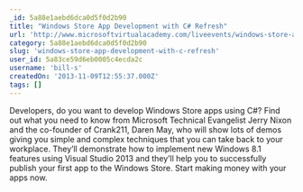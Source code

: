 ```yaml
---
_id: 5a88e1aebd6dca0d5f0d2b90
title: "Windows Store App Development with C# Refresh"
url: 'http://www.microsoftvirtualacademy.com/liveevents/windows-store-app-development-with-c-refresh#?fbid=RfHc7HWJo2b'
category: 5a88e1aebd6dca0d5f0d2b90
slug: 'windows-store-app-development-with-c-refresh'
user_id: 5a83ce59d6eb0005c4ecda2c
username: 'bill-s'
createdOn: '2013-11-09T12:55:37.000Z'
tags: []
---
```


Developers, do you want to develop Windows Store apps using C#? Find out what you need to know from Microsoft Technical Evangelist Jerry Nixon and the co-founder of Crank211, Daren May, who will show lots of demos giving you simple and complex techniques that you can take back to your workplace. They’ll demonstrate how to implement new Windows 8.1 features using Visual Studio 2013 and they’ll help you to successfully publish your first app to the Windows Store. Start making money with your apps now.
